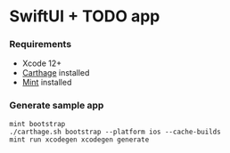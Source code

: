 # SwiftUI + TODO app

### Requirements
- Xcode 12+
- [Carthage](https://github.com/Carthage/Carthage) installed
- [Mint](https://github.com/yonaskolb/Mint#installing) installed

### Generate sample app

```
mint bootstrap
./carthage.sh bootstrap --platform ios --cache-builds
mint run xcodegen xcodegen generate
```